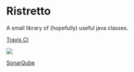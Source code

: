# Ristretto
A small library of (hopefully) useful java classes.

[Travis CI](https://travis-ci.org/thomasleplus/ristretto)

<img src="https://api.travis-ci.org/thomasleplus/ristretto.png"></a>

[SonarQube](https://sonarqube.com/dashboard/index?id=org.leplus%3Aristretto)
